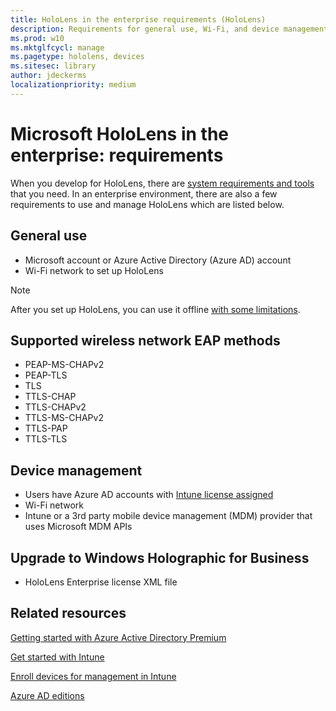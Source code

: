 ```yaml
---
title: HoloLens in the enterprise requirements (HoloLens)
description: Requirements for general use, Wi-Fi, and device management for HoloLens in the enterprise.
ms.prod: w10
ms.mktglfcycl: manage
ms.pagetype: hololens, devices
ms.sitesec: library
author: jdeckerms
localizationpriority: medium
---
```


# Microsoft HoloLens in the enterprise: requirements

When you develop for HoloLens, there are [system requirements and tools](https://developer.microsoft.com/windows/mixed-reality/install_the_tools) that you need. In an enterprise environment, there are also a few requirements to use and manage HoloLens which are listed below.

## General use
- Microsoft account or Azure Active Directory (Azure AD) account
- Wi-Fi network to set up HoloLens

>[!NOTE]
>After you set up HoloLens, you can use it offline [with some limitations](https://support.microsoft.com/help/12645/hololens-use-hololens-offline).


## Supported wireless network EAP methods 
- PEAP-MS-CHAPv2
- PEAP-TLS
- TLS 
- TTLS-CHAP
- TTLS-CHAPv2
- TTLS-MS-CHAPv2
- TTLS-PAP
- TTLS-TLS

## Device management 
   - Users have Azure AD accounts with [Intune license assigned](https://docs.microsoft.com/intune/get-started/start-with-a-paid-subscription-to-microsoft-intune-step-4)
   - Wi-Fi network
   - Intune or a 3rd party mobile device management (MDM) provider that uses Microsoft MDM APIs
   
## Upgrade to Windows Holographic for Business 
- HoloLens Enterprise license XML file





## Related resources

[Getting started with Azure Active Directory Premium](https://azure.microsoft.com/documentation/articles/active-directory-get-started-premium/)

[Get started with Intune](https://docs.microsoft.com/intune/understand-explore/get-started-with-a-30-day-trial-of-microsoft-intune)

[Enroll devices for management in Intune](https://docs.microsoft.com/intune/deploy-use/enroll-devices-in-microsoft-intune#supported-device-platforms)

[Azure AD editions](https://azure.microsoft.com/documentation/articles/active-directory-editions/)

